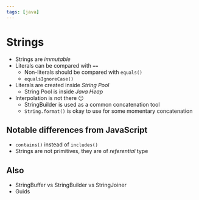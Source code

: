 ```yaml
---
tags: [java]
---
```


# Strings

- Strings are _immutable_
- Literals can be compared with `==`
  - Non-literals should be compared with `equals()`
  - `equalsIgnoreCase()`
- Literals are created inside _String Pool_
  - String Pool is inside _Java Heap_
- Interpolation is not there 😑
  - StringBuilder is used as a common concatenation tool
  - `String.format()` is okay to use for some momentary concatenation

## Notable differences from JavaScript

- `contains()` instead of `includes()`
- Strings are not primitives, they are of _referential_ type

## Also

- StringBuffer vs StringBuilder vs StringJoiner
- Guids
